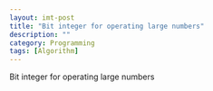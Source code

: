 ```yaml
---
layout: imt-post
title: "Bit integer for operating large numbers"
description: ""
category: Programming
tags: [Algorithm]
---
```




Bit integer for operating large numbers
